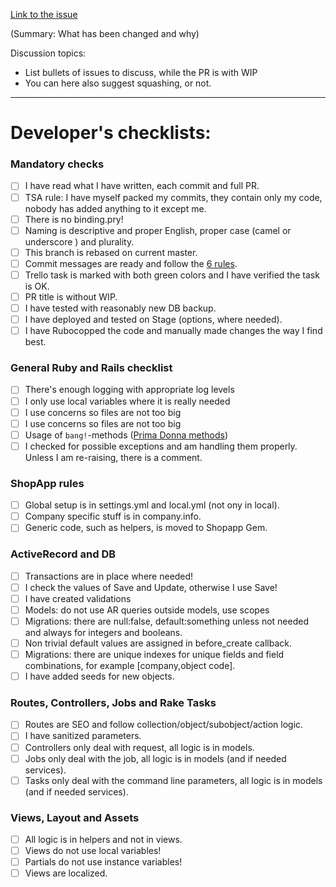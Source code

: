 [Link to the issue](https://trello.com/c/GvGCxKHP)

(Summary: What has been changed and why)

Discussion topics:

- List bullets of issues to discuss, while the PR is with WIP
- You can here also suggest squashing, or not.

---

# Developer's checklists:

### Mandatory checks

- [ ] I have read what I have written, each commit and full PR.
- [ ] TSA rule: I have myself packed my commits, they contain only my code,
      nobody has added anything to it except me.
- [ ] There is no binding.pry!
- [ ] Naming is descriptive and proper English, proper case (camel or underscore
      ) and plurality.
- [ ] This branch is rebased on current master.
- [ ] Commit messages are ready and follow the
      [6 rules](https://chris.beams.io/posts/git-commit/#seven-rules).
- [ ] Trello task is marked with both green colors and I have verified the task
      is OK.
- [ ] PR title is without WIP.
- [ ] I have tested with reasonably new DB backup.
- [ ] I have deployed and tested on Stage (options, where needed).
- [ ] I have Rubocopped the code and manually made changes the way I find best.

### General Ruby and Rails checklist

- [ ] There's enough logging with appropriate log levels
- [ ] I only use local variables where it is really needed
- [ ] I use concerns so files are not too big
- [ ] I use concerns so files are not too big
- [ ] Usage of `bang!`-methods ([Prima Donna methods](https://github.com/troessner/reek/blob/v3.0.0/docs/Prima-Donna-Method.md))
- [ ] I checked for possible exceptions and am handling them properly. Unless I
      am re-raising, there is a comment.

### ShopApp rules

- [ ] Global setup is in settings.yml and local.yml (not ony in local).
- [ ] Company specific stuff is in company.info.
- [ ] Generic code, such as helpers, is moved to Shopapp Gem.

### ActiveRecord and DB

- [ ] Transactions are in place where needed!
- [ ] I check the values of Save and Update, otherwise I use Save!
- [ ] I have created validations
- [ ] Models: do not use AR queries outside models, use scopes
- [ ] Migrations: there are null:false, default:something unless not needed and
      always for integers and booleans.
- [ ] Non trivial default values are assigned in before_create callback.
- [ ] Migrations: there are unique indexes for unique fields and field
      combinations, for example [company,object code].
- [ ] I have added seeds for new objects.

### Routes, Controllers, Jobs and Rake Tasks

- [ ] Routes are SEO and follow collection/object/subobject/action logic.
- [ ] I have sanitized parameters.
- [ ] Controllers only deal with request, all logic is in models.
- [ ] Jobs only deal with the job, all logic is in models (and if needed
      services).
- [ ] Tasks only deal with the command line parameters, all logic is in models
      (and if needed services).

### Views, Layout and Assets

- [ ] All logic is in helpers and not in views.
- [ ] Views do not use local variables!
- [ ] Partials do not use instance variables!
- [ ] Views are localized.
